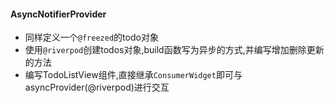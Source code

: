 #### AsyncNotifierProvider

- 同样定义一个`@freezed`的todo对象
- 使用`@riverpod`创建todos对象,build函数写为异步的方式,并编写增加删除更新的方法
- 编写TodoListView组件,直接继承`ConsumerWidget`即可与asyncProvider(@riverpod)进行交互